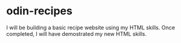 # odin-recipes

I will be building a basic recipe website using my HTML skills. Once completed, I will have demostrated my new HTML skills.
